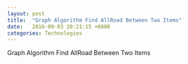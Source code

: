 ```yaml
---
layout: post
title:  "Graph Algorithm Find AllRoad Between Two Items"
date:   2016-09-03 20:21:15 +0800
categories: Technologies
---
```


Graph Algorithm Find AllRoad Between Two Items  


